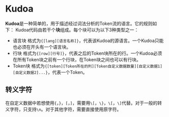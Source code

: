# Kudoa

**Kudoa**是一种简单的，用于描述经过词法分析的Token流的语言。它的规则如下：
Kudoa代码由若干个**块**组成。每个块可以为以下3种类型之一：

* 语言块
  格式为`{[lang][语言名称]}`，代表该Kudoa的源语言。一个Kudoa只能也必须在开头有一个语言块。
* 行块
  格式为`{[row][行号]}`，代表之后的Token块所在的行。一个Kudoa必须在所有Token块之前有一个行块，在Token块之间也可以有行块。
* Token块
  格式为`{[token][Token所在的列][Token自定义数据数量][自定义数据1][自定义数据2]...}`，代表一个Token。

## 转义字符

在自定义数据中若想使用`{`，`}`，`[`，`]`，需要用`\[`，`\}`，`\[`，`\]`代替。对于一般的转义字符，只支持`\n`。对于其他字符，需要直接使用原字符。

